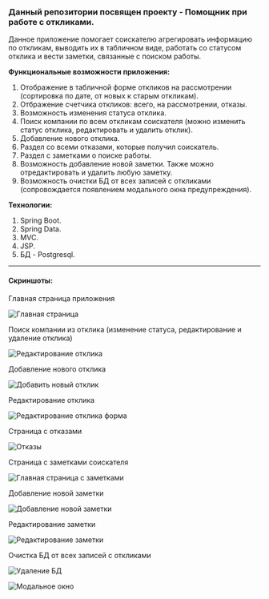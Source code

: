 ### Данный репозитории посвящен проекту - Помощник при работе с откликами.

Данное приложение помогает соискателю агрегировать информацию по откликам, выводить их в табличном виде, работать со статусом отклика и вести заметки, связанные с поиском работы.

**Функциональные возможности приложения:**
1. Отображение в табличной форме откликов на рассмотрении (сортировка по дате, от новых к старым откликам).
2. Отбражение счетчика откликов: всего, на рассмотрении, отказы.
3. Возможность изменения статуса отклика.
4. Поиск компании по всем откликам соискателя (можно изменить статус отклика, редактировать и удалить отклик).
5. Добавление нового отклика.
6. Раздел со всеми отказами, которые получил соискатель.
7. Раздел с заметками о поиске работы.
8. Возможность добавление новой заметки. Также можно отредактировать и удалить любую заметку.
9. Возможность очистки БД от всех записей с откликами (сопровождается появлением модального окна предупреждения).

**Технологии:**
1. Spring Boot.
2. Spring Data.
3. MVC.
4. JSP.
5. БД - Postgresql.

___

#### Скриншоты:

Главная страница приложения

![Главная страница](https://user-images.githubusercontent.com/92044501/166139665-2faa1771-1ad7-4814-bfb6-6ecb33319e5a.jpg)

Поиск компании из отклика (изменение статуса, редактирование и удаление отклика)

![Редактирование отклика](https://user-images.githubusercontent.com/92044501/167183912-d4404a98-486e-4b85-ae00-358eb2f0f79f.jpg)

Добавление нового отклика

![Добавить новый отклик](https://user-images.githubusercontent.com/92044501/166139700-67753f0a-bdfe-4989-a66c-3c07861281b2.jpg)

Редактирование отклика

![Редактирование отклика форма](https://user-images.githubusercontent.com/92044501/167185436-e7af4f30-d4dc-4381-9d15-182a6df3e370.jpg)

Страница с отказами

![Отказы](https://user-images.githubusercontent.com/92044501/166139708-4121047e-5226-499f-8c2f-fc5eaab106fd.jpg)

Страница с заметками соискателя

![Главная страница с заметками](https://user-images.githubusercontent.com/92044501/166139719-b1e9422b-f237-4643-b43a-4845e40146ae.jpg)

Добавление новой заметки

![Добавление новой заметки](https://user-images.githubusercontent.com/92044501/166139726-1f334a35-2854-4d79-a150-1f672a399d17.jpg)

Редактирование заметки

![Редактирование заметки](https://user-images.githubusercontent.com/92044501/166139741-5cb128e4-c962-417d-8b4d-ae97c091e6a3.jpg)

Очистка БД от всех записей с откликами

![Удаление БД](https://user-images.githubusercontent.com/92044501/166798767-5f243a33-cbb5-4ebe-9e90-d97f69770cdc.jpg)

![Модальное окно](https://user-images.githubusercontent.com/92044501/166798881-17564b32-8a7b-4302-865f-9c35fd3c32f4.jpg)
